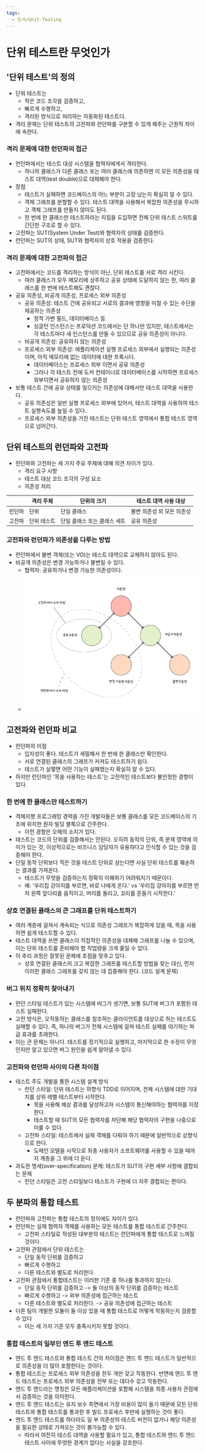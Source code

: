 ```yaml
---
tags:
  - 도서/Unit-Testing
---
```


# 단위 테스트란 무엇인가

## '단위 테스트'의 정의

- 단위 테스트는
	- 작은 코드 조각을 검증하고,
	- 빠르게 수행하고,
	- 격리된 방식으로 처리하는 자동화된 테스트다.
- 격리 문제는 단위 테스트의 고전파와 런던파를 구분할 수 있게 해주는 근원적 차이에 속한다.

### 격리 문제에 대한 런던파의 접근

- 런던파에서는 테스트 대상 시스템을 협력자에게서 격리한다.
	- 하나의 클래스가 다른 클래스 또는 여러 클래스에 의존하면 이 모든 의존성을 테스트 대역(test double)으로 대체해야 한다.
- 장점
	- 테스트가 실패하면 코드베이스의 어느 부분이 고장 났는지 확실히 알 수 있다.
	- 객체 그래프를 분할할 수 있다. 테스트 대역을 사용해서 복잡한 의존성을 무시하고 객체 그래프를 만들지 않아도 된다.
	- 한 번에 한 클래스만 테스트하라는 지침을 도입하면 전체 단위 테스트 스위트를 간단한 구조로 할 수 있다.
- 고전파는 SUT(System Under Test)와 협력자의 상태를 검증한다.
- 런던파는 SUT의 상태, SUT와 협력자의 상호 작용을 검증한다.

### 격리 문제에 대한 고전파의 접근

- 고전파에서는 코드를 격리하는 방식이 아닌, 단위 테스트를 서로 격리 시킨다.
	- 여러 클래스가 모두 메모리에 상주하고 공유 상태에 도달하지 않는 한, 여러 클래스를 한 번에 테스트해도 괜찮다.
- 공유 의존성, 비공개 의존성, 프로세스 외부 의존성
	- 공유 의존성: 테스트 간에 공유되고 서로의 결과에 영향을 미칠 수 있는 수단을 제공하는 의존성
		- 정적 가변 필드, 데이터베이스 등
		- 싱글턴 인스턴스는 프로덕션 코드에서는 단 하나만 있지만, 테스트에서는 각 테스트마다 새 인스턴스를 만들 수 있으므로 공유 의존성이 아니다.
	- 비공개 의존성: 공유하지 않는 의존성
	- 프로세스 외부 의존성: 애플리케이션 실행 프로세스 외부에서 실행되는 의존성이며, 아직 메모리에 없는 데이터에 대한 프록시다.
		- 데이터베이스는 프로세스 외부 이면서 공유 의존성
		- 그러나 각 테스트 전에 도커 컨테이너로 데이터베이스를 시작하면 프로세스 외부이면서 공유하지 않는 의존성
- 보통 테스트 간에 공유 상태를 일으키는 의존성에 대해서만 테스트 대역을 사용한다.
	- 공유 의존성은 일반 실행 프로세스 외부에 있어서, 테스트 대역을 사용하여 테스트 실행속도를 높일 수 있다.
	- 프로세스 외부 의존성을 가진 테스트는 단위 테스트 영역에서 통합 테스트 영역으로 넘어간다.

## 단위 테스트의 런던파와 고전파

- 런던파와 고전파는 세 가지 주요 주제에 대해 의견 차이가 있다.
	- 격리 요구 사항
	- 테스트 대상 코드 조각의 구성 요소
	- 의존성 처리

|        | 격리 주체   | 단위의 크기 | 테스트 대역 사용 대상      |
| ------ | ----------- | ----------- | -------------------------- |
| 런던파 | 단위        | 단일 클래스 | 불변 의존성 외 모든 의존성 |
| 고전파 | 단위 테스트 | 단일 클래스 또는 클래스 세트 | 공유 의존성                |
 
### 고전파와 런던파가 의존성을 다루는 방법

- 런던파에서 불변 객체(또는 VO)는 테스트 대역으로 교체하지 않아도 된다.
- 비공개 의존성은 변경 가능하거나 불변일 수 있다.
	- 협력자: 공유하거나 변경 가능한 의존성이다.
	- ![](assets/Pasted%20image%2020230802113851.png)
## 고전파와 런던파 비교

- 런던파의 이점
	- 입자성이 좋다. 테스트가 세밀해서 한 번에 한 클래스만 확인한다.
	- 서로 연결된 클래스의 그래프가 커져도 테스트하기 쉽다.
	- 테스트가 실퍃면 어떤 기능이 실패했는지 확실히 알 수 있다.
- 하지만 런던파인 '목을 사용하는 테스트'는 고전적인 테스트보다 불안정한 경향이 있다.

### 한 번에 한 클래스만 테스트하기

- 객체지향 프로그래밍 경력을 가진 개발자들은 보통 클래스를 모든 코드베이스의 기초에 위치한 원자 빌딩 블록으로 간주한다.
	- 이런 경향은 오해의 소지가 있다.
- 테스트는 코드의 단위를 검증해서는 안된다. 오히려 동작의 단위, 즉 문제 영역에 의미가 있는 것, 이상적으로는 비즈니스 담당자가 유용하다고 인식할 수 있는 것을 검증해야 한다.
- 단일 동작 단위보다 적은 것을 테스트 단위로 삼는다면 사실 단위 테스트를 훼손하는 결과를 가져온다.
	- 테스트가 무엇을 검증하는지 정확히 이해하기 어려워지기 때문이다.
	- 예: '우리집 강아지를 부르면, 바로 나에게 온다.' vs '우리집 강아지를 부르면 먼저 왼쪽 앞다리를 움직이고, 머리를 돌리고, 꼬리를 흔들기 시작한다.'

### 상호 연결된 클래스의 큰 그래프를 단위 테스트하기

- 여러 계층에 걸쳐서 계속되는 식으로 의존성 그래프가 복잡하게 있을 때, 목을 사용하면 쉽게 테스트할 수 있다.
- 테스트 대역을 쓰면 클래스이 직접적인 의존성을 대체해 그래프를 나눌 수 있으며, 이는 단위 테스트를 준비해야 할 작업량을 크게 줄일 수 있다.
- 이 추리 과정은 잘못된 문제에 초점을 맞추고 있다.
	- 상호 연결된 클래스의 크고 복잡한 그래프를 테스트할 방법을 찾는 대신, 먼저 이러한 클래스 그래프를 갖지 않는 데 집중해야 한다. (코드 설계 문제)

### 버그 위치 정확히 찾아내기

- 런던 스타일 테스트가 있는 시스템에 버그가 생기면, 보통 SUT에 버그가 포함된 테스트 실패한다.
- 고전 방식은, 오작동하는 클래스를 참조하는 클라이언트를 대상으로 하는 테스트도 실패할 수 있다. 즉, 하나의 버그가 전체 시스템에 걸쳐 테스트 실패를 야기하는 파급 효과를 초래한다.
- 이는 큰 문제는 아니다. 테스트를 정기적으로 실행하고, 마지막으로 한 수정이 무엇인지만 알고 있으면 버그 원인을 쉽게 알아낼 수 있다.

### 고전파와 런던파 사이의 다른 차이점

- 테스트 주도 개발을 통한 시스템 설계 방식
	- 런던 스타일: 단위 테스트는 하향식 TDD로 이어지며, 전체 시스템에 대한 기대치를 상위 레벨 테스트부터 시작한다.
		- 목을 사용해 예상 결과를 달성하고자 시스템이 통신해야하는 협력자를 지정한다.
		- 테스트할 때 SUT의 모든 협력자를 차단해 해당 협력자의 구현을 나중으로 미룰 수 있다.
	- 고전파 스타일: 테스트에서 실제 객체를 다뤄야 하기 때문에 일반적으로 상향식으로 한다.
		- 도메인 모델을 시작으로 최종 사용자가 소프트웨어를 사용할 수 있을 때까지 계층을 그 위에 더 둔다.
- 과도한 명세(over-specification) 문제: 테스트가 SUT의 구현 세부 사항에 결합되는 문제
	- 런던 스타일은 고전 스타일보다 테스트가 구현에 더 자주 결합되는 편이다.

## 두 분파의 통합 테스트

- 런던파와 고전파는 통합 테스트의 정의에도 차이가 있다.
- 런던파는 실제 협력자 객체를 사용하는 모든 테스트를 통합 테스트로 간주한다.
	- 고전파 스타일로 작성된 대부분의 테스트는 런던파에게 통합 테스트로 느껴질 것이다.
- 고전파 관점에서 단위 테스트는
	- 단일 동작 단위를 검증하고
	- 빠르게 수행하고
	- 다른 테스트와 별도로 처리한다.
- 고전파 관점에서 통합테스트는 이러한 기준 중 하나를 통과하지 않는다.
	- 단일 동작 단위를 검증하고 -> 둘 이상의 동작 단위를 검증하는 테스트
	- 빠르게 수행하고 -> 외부 의존성에 접근하는 테스트
	- 다른 테스트와 별도로 처리한다. -> 공유 의존성에 접근하는 테스트
- 다른 팀이 개발한 모듈이 둘 이상 있을 때 통합 테스트로 어떻게 작동하는지 검증할 수 있다
	- 이는 세 가지 기준 모두 충족시키지 못할 것이다.

### 통합 테스트의 일부인 엔드 투 엔드 테스트

- 엔드 투 엔드 테스트와 통합 테스트 간의 차이점은 엔드 투 엔드 테스트가 일반적으로 의존성을 더 많이 포함한다는 것이다.
- 통합 테스트는 프로세스 외부 의존성을 한두 개만 갖고 작동한다. 반면에 엔드 투 엔드 테스트는 프로세스 외부 의존성을 전부 또는 대다수 갖고 작동한다.
- 엔드 투 엔드라는 명칭은 모든 애플리케이션을 포함해 시스템을 최종 사용자 관점에서 검증하는 것을 의미한다.
- 엔드 투 엔드 테스트는 유지 보수 측면에서 가장 비용이 많이 들기 때문에 모든 단위 테스트와 통합 테스트를 통과한 후 빌드 프로세스 후반에 실행하는 것이 좋다.
- 엔드 투 엔드 테스트를 하더라도 일 부 의존성의 테스트 버전이 없거나 해당 의존성을 필요한 상태로 가져오는 것이 불가능할 수 있다.
	- 따라서 여전히 테스트 대역을 사용할 필요가 있고, 통합 테스트와 엔드 투 엔드 테스트 사이에 뚜렷한 경계가 없다는 사실을 강조한다.